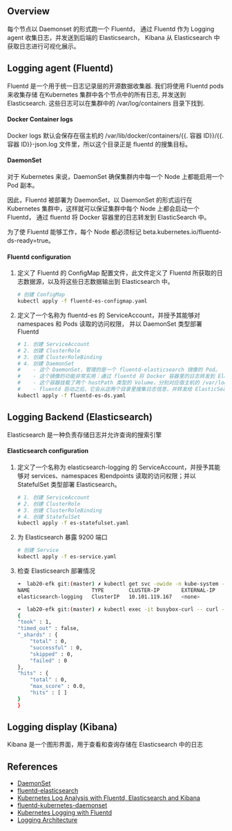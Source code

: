 ## Overview
每个节点以 Daemonset 的形式跑一个 Fluentd， 通过 Fluentd 作为 Logging agent 收集日志，并发送到后端的 Elasticsearch， Kibana 从 Elasticsearch 中获取日志进行可视化展示。

## Logging agent (Fluentd)
Fluentd 是一个用于统一日志记录层的开源数据收集器.
我们将使用 Fluentd pods 来收集存储 在Kubernetes 集群中各个节点中的所有日志, 并发送到Elasticsearch.
这些日志可以在集群中的 /var/log/containers 目录下找到.

#### Docker Container logs
Docker logs 默认会保存在宿主机的 /var/lib/docker/containers/{{. 容器 ID}}/{{. 容器 ID}}-json.log 文件里，所以这个目录正是 fluentd 的搜集目标。

#### DaemonSet
对于 Kubernetes 来说，DaemonSet 确保集群内中每一个 Node 上都能启用一个 Pod 副本。

因此，Fluentd 被部署为 DaemonSet，以 DaemonSet 的形式运行在 Kubernetes 集群中，这样就可以保证集群中每个 Node 上都会启动一个 Fluentd， 通过 fluentd 将 Docker 容器里的日志转发到 ElasticSearch 中。

为了使 Fluentd 能够工作，每个 Node 都必须标记 beta.kubernetes.io/fluentd-ds-ready=true。

#### Fluentd configuration

1. 定义了 Fluentd 的 ConfigMap 配置文件，此文件定义了 Fluentd 所获取的日志数据源，以及将这些日志数据输出到 Elasticsearch 中。
    ```bash
    # 创建 ConfigMap
    kubectl apply -f fluentd-es-configmap.yaml
    ```

2. 定义了一个名称为 fluentd-es 的 ServiceAccount，并授予其能够对 namespaces 和 Pods 读取的访问权限， 并以 DaemonSet 类型部署 Fluentd
    ```bash
    # 1. 创建 ServiceAccount
    # 2. 创建 ClusterRole
    # 3. 创建 ClusterRoleBinding
    # 4. 创建 DaemonSet
    #    - 这个 DaemonSet，管理的是一个 fluentd-elasticsearch 镜像的 Pod。
    #    - 这个镜像的功能非常实用：通过 fluentd 将 Docker 容器里的日志转发到 ElasticSearch 中
    #    - 这个容器挂载了两个 hostPath 类型的 Volume，分别对应宿主机的 /var/log 目录和 /var/lib/docker/containers 目录.
    #    - fluentd 启动之后，它会从这两个目录里搜集日志信息，并转发给 ElasticSearch 保存。
    kubectl apply -f fluentd-es-ds.yaml
    ```

## Logging Backend (Elasticsearch)
Elasticsearch 是一种负责存储日志并允许查询的搜索引擎

#### Elasticsearch configuration

1. 定义了一个名称为 elasticsearch-logging 的 ServiceAccount，并授予其能够对 services、namespaces 和endpoints 读取的访问权限；并以 StatefulSet 类型部署 Elasticsearch。

    ```bash
    # 1. 创建 ServiceAccount
    # 2. 创建 ClusterRole
    # 3. 创建 ClusterRoleBinding
    # 4. 创建 StatefulSet
    kubectl apply -f es-statefulset.yaml
    ```
2. 为 Elasticsearch 暴露 9200 端口

    ```bash
    # 创建 Service
    kubectl apply -f es-service.yaml
    ```
3. 检查 Elasticsearch 部署情况

    ```bash
    ➜  lab20-efk git:(master) ✗ kubectl get svc -owide -n kube-system -lk8s-app=elasticsearch-logging
    NAME                    TYPE        CLUSTER-IP       EXTERNAL-IP   PORT(S)    AGE       SELECTOR
    elasticsearch-logging   ClusterIP   10.101.119.167   <none>        9200/TCP   17m       k8s-app=elasticsearch-logging
    ```
    ```bash
    ➜  lab20-efk git:(master) ✗ kubectl exec -it busybox-curl -- curl -XGET '10.101.119.167:9200/_search?pretty'
    {
    "took" : 1,
    "timed_out" : false,
    "_shards" : {
        "total" : 0,
        "successful" : 0,
        "skipped" : 0,
        "failed" : 0
    },
    "hits" : {
        "total" : 0,
        "max_score" : 0.0,
        "hits" : [ ]
    }
    }
    ```
## Logging display (Kibana)
Kibana 是一个图形界面，用于查看和查询存储在 Elasticsearch 中的日志


## References
- [DaemonSet](https://kubernetes.io/docs/concepts/workloads/controllers/daemonset/)
- [fluentd-elasticsearch](https://github.com/kubernetes/kubernetes/tree/master/cluster/addons/fluentd-elasticsearch)
- [Kubernetes Log Analysis with Fluentd, Elasticsearch and Kibana](https://logz.io/blog/kubernetes-log-analysis/)
- [fluentd-kubernetes-daemonset](https://github.com/fluent/fluentd-kubernetes-daemonset)
- [Kubernetes Logging with Fluentd](https://docs.fluentd.org/v0.12/articles/kubernetes-fluentd)
- [Logging Architecture](https://kubernetes.io/docs/concepts/cluster-administration/logging/)


